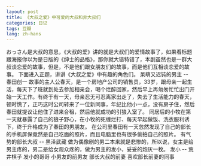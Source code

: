 ```yaml
---
layout: post
title: 《大叔之爱》中可爱的大叔和非大叔们
categories: 日记
tags: 豆瓣
lang: zh-hans
---
```

おっさん是大叔的意思，《大叔的爱》讲的就是大叔们的爱情故事了，如果看标题跟海报你以为是日版的《绅士的品格》，那你就大错特错了，本剧虽然也是一群大叔谈恋爱的故事，但是，不是他们跟女朋友们的故事，而是他们互相谈恋爱的故事。
下面进入正题，讲讲《大叔之爱》中有趣的角色们。
呆萌又迟钝的男主 -- 春田创一
故事的主人公春天，是一个房地产公司的销售员，33岁，跟母亲一起生活，每天下了班就到处去参加相亲会，喝个烂醉回家，然后早上再匆匆忙忙出门开始一天工作。有终于有一天，母亲忍无可忍离家出走了，失去了生活能力的春天，顿时慌了，正巧这时公司转来了一位新同事，年纪比他小一点，没有房子住，然后春田就提议让他住了进来合租，然后他就成功的引狼入室了。
同居后的小牧在第一天就暴露了自己的狼子野心，在小牧的死缠烂打、每天早起做饭、洗衣服利诱下，终于升格成为了春田的男朋友。
在公司里春田有一天忽然发现了自己的部长的手机屏保竟然是自己吃面的照片，而且电脑里也有很多偷拍自己的照片。
有气势的部长大叔 -- 黒泽武藏
做为偶像剧的男二本来就是悲惨的，所以说，女主是给男主疼的，男二是给女观众疼的，做为男主的发小，妥妥的炮灰一枚。
发小 -- 荒井棋子
发小的哥哥
小男友的前男友
部长大叔的前妻
喜欢部长前妻的同事